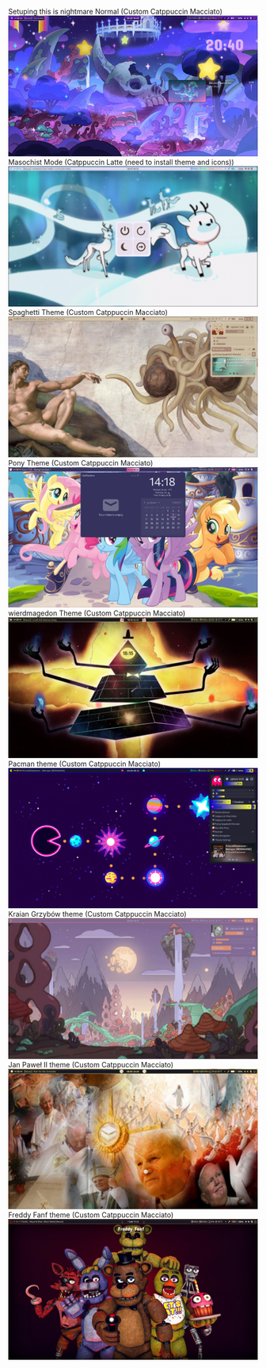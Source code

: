 Setuping this is nightmare
Normal (Custom Catppuccin Macciato)
![alt text](https://github.com/wilwe21/dots/blob/main/screens/1699906210.png?raw=true)
Masochist Mode (Catppuccin Latte (need to install theme and icons))
![alt text](https://raw.githubusercontent.com/wilwe21/dots/main/screens/light.png)
Spaghetti Theme (Custom Catppuccin Macciato)
![alt text](https://raw.githubusercontent.com/wilwe21/dots/main/screens/spaghetti_mode.png)
Pony Theme (Custom Catppuccin Macciato)
![alt text](https://raw.githubusercontent.com/wilwe21/dots/main/screens/pony_theme.png)
wierdmagedon Theme (Custom Catppuccin Macciato)
![alt text](https://raw.githubusercontent.com/wilwe21/dots/main/screens/weirdmagedon.png)
Pacman theme (Custom Catppuccin Macciato)
![alt text](https://raw.githubusercontent.com/wilwe21/dots/main/screens/pacman.png)
Kraian Grzybów theme (Custom Catppuccin Macciato)
![alt text](https://raw.githubusercontent.com/wilwe21/dots/main/screens/kgb.png)
Jan Paweł II theme (Custom Catppuccin Macciato)
![alt text](https://raw.githubusercontent.com/wilwe21/dots/main/screens/jp2.png)
Freddy Fanf theme (Custom Catppuccin Macciato)
![alt text](https://raw.githubusercontent.com/wilwe21/dots/main/screens/freddyfnaf.png)
